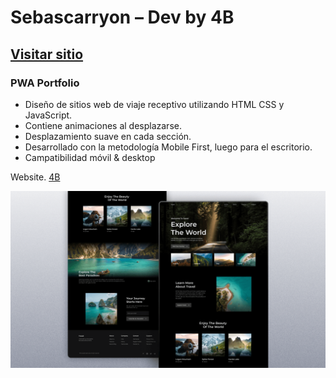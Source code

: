 # Sebascarryon – Dev by 4B
## [Visitar sitio](https://alibhtty.com/start/)
### PWA Portfolio

- Diseño de sitios web de viaje receptivo utilizando HTML CSS y JavaScript.
- Contiene animaciones al desplazarse.
- Desplazamiento suave en cada sección.
- Desarrollado con la metodología Mobile First, luego para el escritorio.
- Campatibilidad móvil & desktop 

Website. [4B](https://alibhtty.com/start/)

![preview img](/preview.png)
